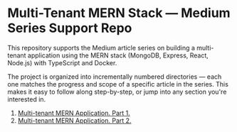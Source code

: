 # Multi-Tenant MERN Stack — Medium Series Support Repo
This repository supports the Medium article series on building a multi-tenant application using the MERN stack (MongoDB, Express, React, Node.js) with TypeScript and Docker.

The project is organized into incrementally numbered directories — each one matches the progress and scope of a specific article in the series. This makes it easy to follow along step-by-step, or jump into any section you're interested in.

1) [Multi-tenant MERN Application. Part 1.](https://medium.com/@gippi122221/multi-tenant-mern-application-part-1-db122a54c465)
2) [Multi-tenant MERN Application. Part 2.](https://medium.com/@gippi122221/multi-tenant-mern-application-part-2-d9b88d7f9635)
